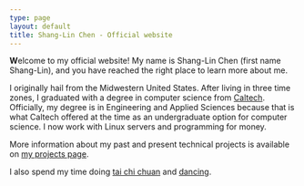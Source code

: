 ```yaml
---
type: page
layout: default
title: Shang-Lin Chen - Official website
---
```


**W**elcome to my official website! My name is Shang-Lin Chen (first name Shang-Lin), and you have reached the right place to learn more about me.

I originally hail from the Midwestern United States. After living in three time zones, I graduated with a degree in computer science from [Caltech](http://caltech.edu). Officially, my degree is in Engineering and Applied Sciences because that is what Caltech offered at the time as an undergraduate option for computer science. I now work with Linux servers and programming for money. 

More information about my past and present technical projects is available on [my projects page]({{site.baseurl}}/projects/).

I also spend my time doing [tai chi chuan](http://taijichuan.org) and [dancing]({{site.baseurl}}/dancing/). 
